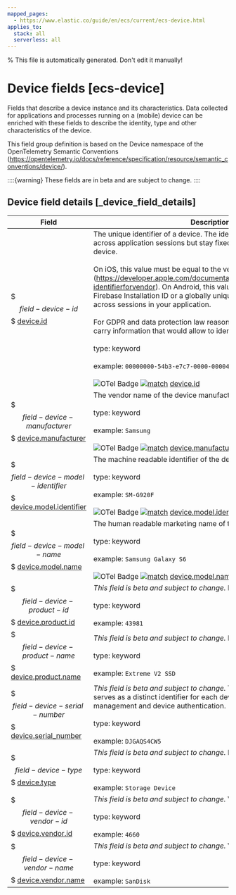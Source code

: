 ```yaml
---
mapped_pages:
  - https://www.elastic.co/guide/en/ecs/current/ecs-device.html
applies_to:
  stack: all
  serverless: all
---
```

% This file is automatically generated. Don't edit it manually!

# Device fields [ecs-device]

Fields that describe a device instance and its characteristics. Data collected for applications and processes running on a (mobile) device can be enriched with these fields to describe the identity, type and other characteristics of the device.

This field group definition is based on the Device namespace of the OpenTelemetry Semantic Conventions (https://opentelemetry.io/docs/reference/specification/resource/semantic_conventions/device/).

::::{warning}
These fields are in beta and are subject to change.
::::

## Device field details [_device_field_details]

| Field | Description | Level |
| --- | --- | --- |
| $$$field-device-id$$$ [device.id](#field-device-id) | The unique identifier of a device. The identifier must not change across application sessions but stay fixed for an instance of a (mobile) device.<br><br>On iOS, this value must be equal to the vendor identifier (https://developer.apple.com/documentation/uikit/uidevice/1620059-identifierforvendor). On Android, this value must be equal to the Firebase Installation ID or a globally unique UUID which is persisted across sessions in your application.<br><br>For GDPR and data protection law reasons this identifier should not carry information that would allow to identify a user.<br><br>type: keyword<br><br>example: `00000000-54b3-e7c7-0000-000046bffd97`<br><br>![OTel Badge](https://img.shields.io/badge/OpenTelemetry-4a5ca6?style=flat&logo=opentelemetry) [![match](https://img.shields.io/badge/match-93c93e?style=flat)](/reference/ecs-opentelemetry.md#ecs-opentelemetry-relation) [device.id](https://opentelemetry.io/docs/specs/semconv/attributes-registry/device/#device-id) | extended |
| $$$field-device-manufacturer$$$ [device.manufacturer](#field-device-manufacturer) | The vendor name of the device manufacturer.<br><br>type: keyword<br><br>example: `Samsung`<br><br>![OTel Badge](https://img.shields.io/badge/OpenTelemetry-4a5ca6?style=flat&logo=opentelemetry) [![match](https://img.shields.io/badge/match-93c93e?style=flat)](/reference/ecs-opentelemetry.md#ecs-opentelemetry-relation) [device.manufacturer](https://opentelemetry.io/docs/specs/semconv/attributes-registry/device/#device-manufacturer) | extended |
| $$$field-device-model-identifier$$$ [device.model.identifier](#field-device-model-identifier) | The machine readable identifier of the device model.<br><br>type: keyword<br><br>example: `SM-G920F`<br><br>![OTel Badge](https://img.shields.io/badge/OpenTelemetry-4a5ca6?style=flat&logo=opentelemetry) [![match](https://img.shields.io/badge/match-93c93e?style=flat)](/reference/ecs-opentelemetry.md#ecs-opentelemetry-relation) [device.model.identifier](https://opentelemetry.io/docs/specs/semconv/attributes-registry/device/#device-model-identifier) | extended |
| $$$field-device-model-name$$$ [device.model.name](#field-device-model-name) | The human readable marketing name of the device model.<br><br>type: keyword<br><br>example: `Samsung Galaxy S6`<br><br>![OTel Badge](https://img.shields.io/badge/OpenTelemetry-4a5ca6?style=flat&logo=opentelemetry) [![match](https://img.shields.io/badge/match-93c93e?style=flat)](/reference/ecs-opentelemetry.md#ecs-opentelemetry-relation) [device.model.name](https://opentelemetry.io/docs/specs/semconv/attributes-registry/device/#device-model-name) | extended |
| $$$field-device-product-id$$$ [device.product.id](#field-device-product-id) | _This field is beta and subject to change._ ProductID of the device.<br><br>type: keyword<br><br>example: `43981` | extended |
| $$$field-device-product-name$$$ [device.product.name](#field-device-product-name) | _This field is beta and subject to change._ Product name of the device.<br><br>type: keyword<br><br>example: `Extreme V2 SSD` | extended |
| $$$field-device-serial-number$$$ [device.serial_number](#field-device-serial-number) | _This field is beta and subject to change._ The unique serial number serves as a distinct identifier for each device, aiding in inventory management and device authentication.<br><br>type: keyword<br><br>example: `DJGAQS4CW5` | core |
| $$$field-device-type$$$ [device.type](#field-device-type) | _This field is beta and subject to change._ Device type classification.<br><br>type: keyword<br><br>example: `Storage Device` | extended |
| $$$field-device-vendor-id$$$ [device.vendor.id](#field-device-vendor-id) | _This field is beta and subject to change._ VendorID of the device.<br><br>type: keyword<br><br>example: `4660` | extended |
| $$$field-device-vendor-name$$$ [device.vendor.name](#field-device-vendor-name) | _This field is beta and subject to change._ Vendor name of the device.<br><br>type: keyword<br><br>example: `SanDisk` | extended |


